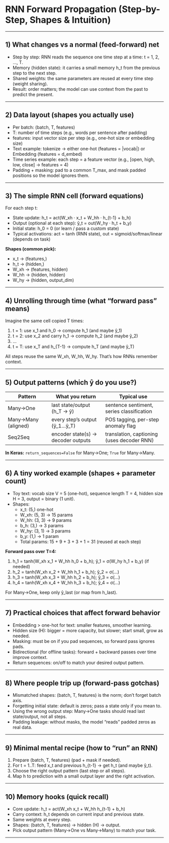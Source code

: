 # RNN Forward Propagation (Step-by-Step, Shapes & Intuition)

---

## 1) What changes vs a normal (feed-forward) net
- Step by step: RNN reads the sequence one time step at a time: t = 1, 2, …, T.  
- Memory (hidden state): it carries a small memory h_t from the previous step to the next step.  
- Shared weights: the same parameters are reused at every time step (weight sharing).  
- Result: order matters; the model can use context from the past to predict the present.  

---

## 2) Data layout (shapes you actually use)
- Per batch: (batch, T, features)  
- T: number of time steps (e.g., words per sentence after padding)  
- features: input vector size per step (e.g., one-hot size or embedding size)  
- Text example: tokenize → either one-hot (features = |vocab|) or Embedding (features = d_embed)  
- Time series example: each step = a feature vector (e.g., [open, high, low, close] → features = 4)  
- Padding + masking: pad to a common T_max, and mask padded positions so the model ignores them.  

---

## 3) The simple RNN cell (forward equations)
For each step t:  
- State update: h_t = act(W_xh · x_t + W_hh · h_{t-1} + b_h)  
- Output (optional at each step): ŷ_t = out(W_hy · h_t + b_y)  
- Initial state: h_0 = 0 (or learn / pass a custom state)  
- Typical activations: act = tanh (RNN state), out = sigmoid/softmax/linear (depends on task)  

**Shapes (common pick):**  
- x_t → (features,)  
- h_t → (hidden,)  
- W_xh → (features, hidden)  
- W_hh → (hidden, hidden)  
- W_hy → (hidden, output_dim)  

---

## 4) Unrolling through time (what “forward pass” means)
Imagine the same cell copied T times:  
1. t = 1: use x_1 and h_0 → compute h_1 (and maybe ŷ_1)  
2. t = 2: use x_2 and carry h_1 → compute h_2 (and maybe ŷ_2)  
3. …  
4. t = T: use x_T and h_{T-1} → compute h_T (and maybe ŷ_T)  

All steps reuse the same W_xh, W_hh, W_hy. That’s how RNNs remember context.  

---

## 5) Output patterns (which ŷ do you use?)
| Pattern             | What you return               | Typical use                          |
|---------------------|--------------------------------|---------------------------------------|
| Many→One            | last state/output (h_T → ŷ)   | sentence sentiment, series classification |
| Many→Many (aligned) | every step’s output (ŷ_1…ŷ_T) | POS tagging, per-step anomaly flag   |
| Seq2Seq             | encoder state(s) → decoder outputs | translation, captioning (uses decoder RNN) |

**In Keras:** `return_sequences=False` for Many→One; `True` for Many→Many.  

---

## 6) A tiny worked example (shapes + parameter count)
- Toy text: vocab size V = 5 (one-hot), sequence length T = 4, hidden size H = 3, output = binary (1 unit).  
- Shapes:  
  - x_t: (5,) one-hot  
  - W_xh: (5, 3) → 15 params  
  - W_hh: (3, 3) → 9 params  
  - b_h: (3,) → 3 params  
  - W_hy: (3, 1) → 3 params  
  - b_y: (1,) → 1 param  
  - Total params: 15 + 9 + 3 + 3 + 1 = 31 (reused at each step)  

**Forward pass over T=4:**  
1. h_1 = tanh(W_xh x_1 + W_hh h_0 + b_h); ŷ_1 = σ(W_hy h_1 + b_y) (if needed)  
2. h_2 = tanh(W_xh x_2 + W_hh h_1 + b_h); ŷ_2 = σ(…)  
3. h_3 = tanh(W_xh x_3 + W_hh h_2 + b_h); ŷ_3 = σ(…)  
4. h_4 = tanh(W_xh x_4 + W_hh h_3 + b_h); ŷ_4 = σ(…)  

For Many→One, keep only ŷ_last (or map from h_last).  

---

## 7) Practical choices that affect forward behavior
- Embedding > one-hot for text: smaller features, smoother learning.  
- Hidden size (H): bigger = more capacity, but slower; start small, grow as needed.  
- Masking: must be on if you pad sequences, so forward pass ignores pads.  
- Bidirectional (for offline tasks): forward + backward passes over time improve context.  
- Return sequences: on/off to match your desired output pattern.  

---

## 8) Where people trip up (forward-pass gotchas)
- Mismatched shapes: (batch, T, features) is the norm; don’t forget batch axis.  
- Forgetting initial state: default is zeros; pass a state only if you mean to.  
- Using the wrong output step: Many→One tasks should read last state/output, not all steps.  
- Padding leakage: without masks, the model “reads” padded zeros as real data.  

---

## 9) Minimal mental recipe (how to “run” an RNN)
1. Prepare (batch, T, features) (pad + mask if needed).  
2. For t = 1..T: feed x_t and previous h_{t-1} → get h_t (and maybe ŷ_t).  
3. Choose the right output pattern (last step or all steps).  
4. Map h to prediction with a small output layer and the right activation.  

---

## 10) Memory hooks (quick recall)
- Core update: h_t = act(W_xh x_t + W_hh h_{t-1} + b_h)  
- Carry context: h_t depends on current input and previous state.  
- Same weights at every step.  
- Shapes: (batch, T, features) → hidden (H) → output.  
- Pick output pattern (Many→One vs Many→Many) to match your task.  

---